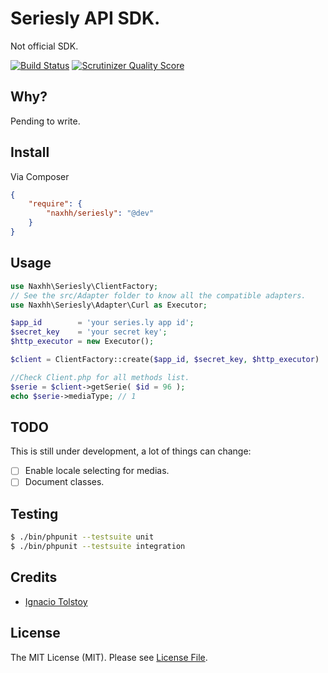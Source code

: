 Seriesly API SDK.
========
Not official SDK.

[![Build Status](https://travis-ci.org/naxhh/seriesly.png?branch=master)](https://travis-ci.org/naxhh/seriesly)
[![Scrutinizer Quality Score](https://scrutinizer-ci.com/g/naxhh/seriesly/badges/quality-score.png?s=9aa8539768073849e9aa9adfc64f6164b3ef4fbb)](https://scrutinizer-ci.com/g/naxhh/seriesly/)


## Why?
Pending to write.

## Install

Via Composer

``` json
{
    "require": {
        "naxhh/seriesly": "@dev"
    }
}
```

## Usage

``` php
use Naxhh\Seriesly\ClientFactory;
// See the src/Adapter folder to know all the compatible adapters.
use Naxhh\Seriesly\Adapter\Curl as Executor;

$app_id        = 'your series.ly app id';
$secret_key    = 'your secret key';
$http_executor = new Executor();

$client = ClientFactory::create($app_id, $secret_key, $http_executor)

//Check Client.php for all methods list.
$serie = $client->getSerie( $id = 96 );
echo $serie->mediaType; // 1
```

## TODO

This is still under development, a lot of things can change:

- [ ] Enable locale selecting for medias.
- [ ] Document classes.

## Testing

``` bash
$ ./bin/phpunit --testsuite unit
$ ./bin/phpunit --testsuite integration
```

## Credits

- [Ignacio Tolstoy](https://github.com/naxhh)


## License
The MIT License (MIT). Please see [License File](https://github.com/naxhh/seriesly/blob/master/LICENSE).
